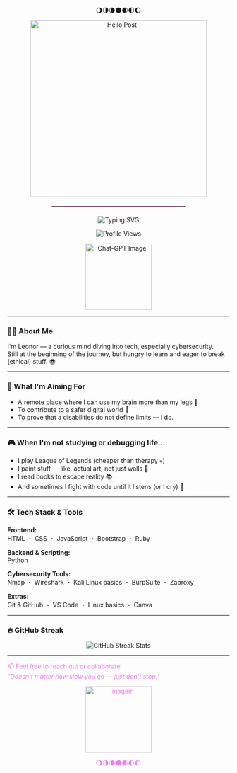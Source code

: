 <!-- Emojis de topo -->
<p align="center">🌖🌗🌘🌑🌒🌓🌔</p>

<p align="center">
  <img src="https://i.postimg.cc/D0MsjwHJ/Hello-Post-para-Instagram-45.png" alt="Hello Post" width="400" />
</p>

<hr style="border: 1px solid #F798EB; width: 60%; margin: 20px auto;" />

<p align="center">
  <img src="https://readme-typing-svg.demolab.com?font=Fira+Code&pause=1000&color=F798EB&background=FFFEFF00&center=true&width=600&lines=Future+cyber+badass+%F0%9F%94%AA;Currently+leveling+up+skills..." alt="Typing SVG" />
</p>







<p align="center">
  <img src="https://komarev.com/ghpvc/?username=saramchq&color=ff69b4&style=flat" alt="Profile Views" />
</p>

<p align="center">
  <a href="https://postimg.cc/PvPXgH7d">
    <img src="https://i.postimg.cc/sxJMZD9G/Chat-GPT-Image-17-de-jun-de-2025-15-19-32.png" alt="Chat-GPT Image" width="150"/>
  </a>
</p>



---

### 👩‍💻 About Me  
I'm Leonor — a curious mind diving into tech, especially cybersecurity.  
Still at the beginning of the journey, but hungry to learn and eager to break (ethical) stuff. 😎

---

### 🚀 What I'm Aiming For  
- A remote place where I can use my brain more than my legs 🧠  
- To contribute to a safer digital world 🔐  
- To prove that a disabilities do not define limits — I do.

---

### 🎮 When I'm not studying or debugging life...  
- I play League of Legends (cheaper than therapy 💀)  
- I paint stuff — like, actual art, not just walls 🎨  
- I read books to escape reality 📚  
- And sometimes I fight with code until it listens (or I cry) 🤖

---

### 🛠️ Tech Stack & Tools  

**Frontend:**  
HTML ・ CSS ・ JavaScript ・ Bootstrap ・ Ruby  

**Backend & Scripting:**  
Python  

**Cybersecurity Tools:**  
Nmap ・ Wireshark ・ Kali Linux basics ・ BurpSuite ・ Zaproxy  

**Extras:**  
Git & GitHub ・ VS Code ・ Linux basics ・ Canva  

---

### 🔥 GitHub Streak  
<p align="center">
  <img src="https://streak-stats.demolab.com/?user=saramchq&locale=en&mode=daily&theme=dark&hide_border=false&border_radius=5&order=3" alt="GitHub Streak Stats"/>
</p>

---
<font color="#EE82EE">

📫 Feel free to reach out or collaborate!  
_"Doesn't matter how slow you go — just don't stop."_

<p align="center">
  <img src="https://i.postimg.cc/xdNWCYky/Copilot-20250617-143628.png" alt="Imagem" width="150"/>
</p>





<!-- Emojis de fundo -->
<p align="center">🌖🌗🌘🌑🌒🌓🌔</p>
